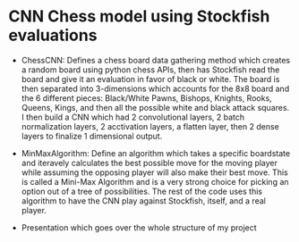 # CNN Chess model using Stockfish evaluations 
 
- ChessCNN: Defines a chess board data gathering method which creates a random board using python chess APIs, then has Stockfish read the board and give it an evaluation in favor of black or white. The board is then separated into 3-dimensions which accounts for the 8x8 board and the 6 different pieces: Black/White Pawns, Bishops, Knights, Rooks, Queens, Kings, and then all the possible white and black attack squares. I then build a CNN which had 2 convolutional layers, 2 batch normalization layers, 2 acctivation layers, a flatten layer, then 2 dense layers to finalize 1 dimensional output. 

- MinMaxAlgorithm: Define an algorithm which takes a specific boardstate and iteravely calculates the best possible move for the moving player while assuming the opposing player will also make their best move. This is called a Mini-Max Algorithm and is a very strong choice for picking an option out of a tree of possibilities. The rest of the code uses this algorithm to have the CNN play against Stockfish, itself, and a real player. 

- Presentation which goes over the whole structure of my project  
